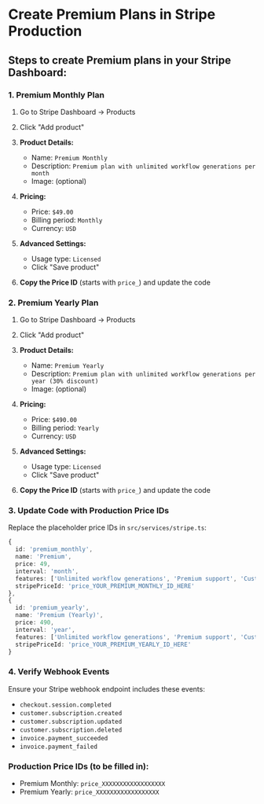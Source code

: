 # Create Premium Plans in Stripe Production

## Steps to create Premium plans in your Stripe Dashboard:

### 1. Premium Monthly Plan
1. Go to Stripe Dashboard → Products
2. Click "Add product"
3. **Product Details:**
   - Name: `Premium Monthly`
   - Description: `Premium plan with unlimited workflow generations per month`
   - Image: (optional)

4. **Pricing:**
   - Price: `$49.00`
   - Billing period: `Monthly`
   - Currency: `USD`

5. **Advanced Settings:**
   - Usage type: `Licensed`
   - Click "Save product"

6. **Copy the Price ID** (starts with `price_`) and update the code

### 2. Premium Yearly Plan
1. Go to Stripe Dashboard → Products  
2. Click "Add product"
3. **Product Details:**
   - Name: `Premium Yearly`
   - Description: `Premium plan with unlimited workflow generations per year (30% discount)`
   - Image: (optional)

4. **Pricing:**
   - Price: `$490.00`
   - Billing period: `Yearly`
   - Currency: `USD`

5. **Advanced Settings:**
   - Usage type: `Licensed`
   - Click "Save product"

6. **Copy the Price ID** (starts with `price_`) and update the code

### 3. Update Code with Production Price IDs

Replace the placeholder price IDs in `src/services/stripe.ts`:

```typescript
{
  id: 'premium_monthly',
  name: 'Premium',
  price: 49,
  interval: 'month',
  features: ['Unlimited workflow generations', 'Premium support', 'Custom integrations'],
  stripePriceId: 'price_YOUR_PREMIUM_MONTHLY_ID_HERE'
},
{
  id: 'premium_yearly',
  name: 'Premium (Yearly)',
  price: 490,
  interval: 'year',
  features: ['Unlimited workflow generations', 'Premium support', 'Custom integrations', '30% discount'],
  stripePriceId: 'price_YOUR_PREMIUM_YEARLY_ID_HERE'
}
```

### 4. Verify Webhook Events
Ensure your Stripe webhook endpoint includes these events:
- `checkout.session.completed`
- `customer.subscription.created`
- `customer.subscription.updated`
- `customer.subscription.deleted`
- `invoice.payment_succeeded`
- `invoice.payment_failed`

### Production Price IDs (to be filled in):
- Premium Monthly: `price_XXXXXXXXXXXXXXXXXX`
- Premium Yearly: `price_XXXXXXXXXXXXXXXXXX`